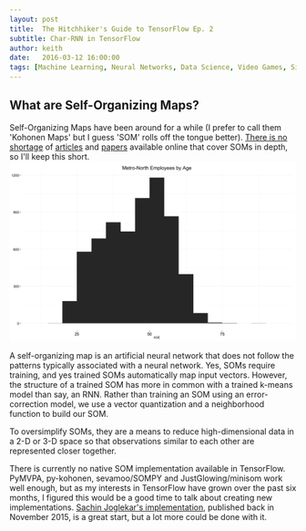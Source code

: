 ```yaml
---
layout: post
title:  The Hitchhiker's Guide to TensorFlow Ep. 2
subtitle: Char-RNN in TensorFlow
author: keith
date:   2016-03-12 16:00:00
tags: [Machine Learning, Neural Networks, Data Science, Video Games, SimCity, Simulation, Hex Editing]
---
```

## What are Self-Organizing Maps?
Self-Organizing Maps have been around for a while (I prefer to call them 'Kohonen Maps' but I guess 'SOM' rolls off the tongue better).
[There is no shortage](http://www.ai-junkie.com/ann/som/som1.html) of [articles](http://www.cis.hut.fi/research/reports/biennial02-03/cis-biennial-report-2002-2003-8.pdf) and [papers](http://sci2s.ugr.es/keel/pdf/algorithm/articulo/1990-Kohonen-PIEEE.pdf) available online that cover SOMs in depth, so I'll keep this short.
![center](/figs/mnremployee/unnamed-chunk-5-1.png)

A self-organizing map is an artificial neural network that does not follow the patterns typically associated with a neural network. Yes, SOMs require training, and yes trained SOMs automatically map input vectors. However, the structure of a trained SOM has more in common with a trained k-means model than say, an RNN. Rather than training an SOM using an error-correction model, we use a vector quantization and a neighborhood function to build our SOM.

To oversimplify SOMs, they are a means to reduce high-dimensional data in a 2-D or 3-D space so that observations similar to each other are represented closer together.

There is currently no native SOM implementation available in TensorFlow. PyMVPA,
py-kohonen, sevamoo/SOMPY and JustGlowing/minisom work well enough, but as my interests in TensorFlow have grown over the past six months, I figured this would be a good time to talk about creating new implementations. [Sachin Joglekar's implementation](https://codesachin.wordpress.com/2015/11/28/self-organizing-maps-with-googles-tensorflow/), published back in November 2015, is a great start, but a lot more could be done with it.
